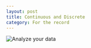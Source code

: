 ```yaml
---
layout: post
title: Continuous and Discrete
category: For the record
---
```


![Analyze your data](/images/continuousanddiscrete.jpg "Continuous and Discrete")


 
